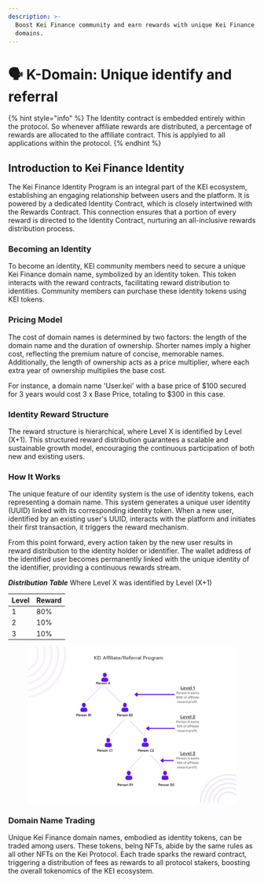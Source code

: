 ```yaml
---
description: >-
  Boost Kei Finance community and earn rewards with unique Kei Finance referral
  domains.
---
```


# 🗣 K-Domain: Unique identify and referral

{% hint style="info" %}
The Identity contract is embedded entirely within the protocol. So whenever affiliate rewards are distributed, a percentage of rewards are allocated to the affiliate contract. This is applyied to all applications within the protocol.
{% endhint %}

## **Introduction to Kei Finance Identity**

The Kei Finance Identity Program is an integral part of the KEI ecosystem, establishing an engaging relationship between users and the platform. It is powered by a dedicated Identity Contract, which is closely intertwined with the Rewards Contract. This connection ensures that a portion of every reward is directed to the Identity Contract, nurturing an all-inclusive rewards distribution process.

### **Becoming an Identity**

To become an identity, KEI community members need to secure a unique Kei Finance domain name, symbolized by an identity token. This token interacts with the reward contracts, facilitating reward distribution to identities. Community members can purchase these identity tokens using KEI tokens.

### **Pricing Model**

The cost of domain names is determined by two factors: the length of the domain name and the duration of ownership. Shorter names imply a higher cost, reflecting the premium nature of concise, memorable names. Additionally, the length of ownership acts as a price multiplier, where each extra year of ownership multiplies the base cost.

For instance, a domain name 'User.kei' with a base price of $100 secured for 3 years would cost 3 x Base Price, totaling to $300 in this case.

### **Identity Reward Structure**

The reward structure is hierarchical, where Level X is identified by Level (X+1). This structured reward distribution guarantees a scalable and sustainable growth model, encouraging the continuous participation of both new and existing users.

### **How It Works**&#x20;

The unique feature of our identity system is the use of identity tokens, each representing a domain name. This system generates a unique user identity (UUID) linked with its corresponding identity token. When a new user, identified by an existing user's UUID, interacts with the platform and initiates their first transaction, it triggers the reward mechanism.

From this point forward, every action taken by the new user results in reward distribution to the identity holder or identifier. The wallet address of the identified user becomes permanently linked with the unique identity of the identifier, providing a continuous rewards stream.

_**Distribution Table**_ Where Level X was identified by Level (X+1)

| Level | Reward |
| ----- | ------ |
| 1     | 80%    |
| 2     | 10%    |
| 3     | 10%    |



<figure><img src="../.gitbook/assets/image (20).png" alt=""><figcaption></figcaption></figure>

### **Domain Name Trading**

Unique Kei Finance domain names, embodied as identity tokens, can be traded among users. These tokens, being NFTs, abide by the same rules as all other NFTs on the Kei Protocol. Each trade sparks the reward contract, triggering a distribution of fees as rewards to all protocol stakers, boosting the overall tokenomics of the KEI ecosystem.\
&#x20;
